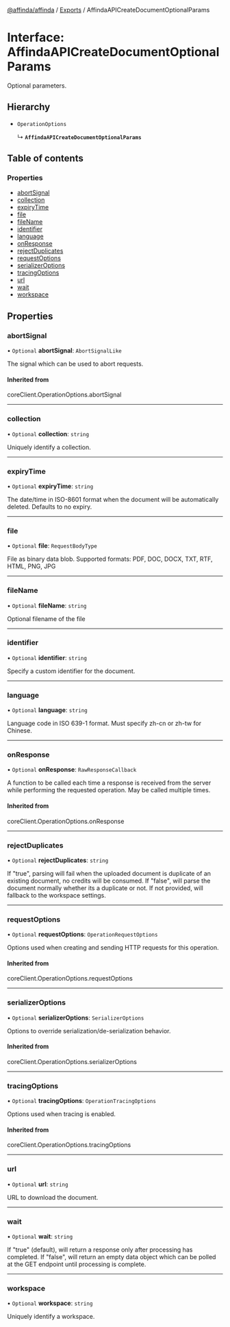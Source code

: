 [@affinda/affinda](../README.md) / [Exports](../modules.md) / AffindaAPICreateDocumentOptionalParams

# Interface: AffindaAPICreateDocumentOptionalParams

Optional parameters.

## Hierarchy

- `OperationOptions`

  ↳ **`AffindaAPICreateDocumentOptionalParams`**

## Table of contents

### Properties

- [abortSignal](AffindaAPICreateDocumentOptionalParams.md#abortsignal)
- [collection](AffindaAPICreateDocumentOptionalParams.md#collection)
- [expiryTime](AffindaAPICreateDocumentOptionalParams.md#expirytime)
- [file](AffindaAPICreateDocumentOptionalParams.md#file)
- [fileName](AffindaAPICreateDocumentOptionalParams.md#filename)
- [identifier](AffindaAPICreateDocumentOptionalParams.md#identifier)
- [language](AffindaAPICreateDocumentOptionalParams.md#language)
- [onResponse](AffindaAPICreateDocumentOptionalParams.md#onresponse)
- [rejectDuplicates](AffindaAPICreateDocumentOptionalParams.md#rejectduplicates)
- [requestOptions](AffindaAPICreateDocumentOptionalParams.md#requestoptions)
- [serializerOptions](AffindaAPICreateDocumentOptionalParams.md#serializeroptions)
- [tracingOptions](AffindaAPICreateDocumentOptionalParams.md#tracingoptions)
- [url](AffindaAPICreateDocumentOptionalParams.md#url)
- [wait](AffindaAPICreateDocumentOptionalParams.md#wait)
- [workspace](AffindaAPICreateDocumentOptionalParams.md#workspace)

## Properties

### abortSignal

• `Optional` **abortSignal**: `AbortSignalLike`

The signal which can be used to abort requests.

#### Inherited from

coreClient.OperationOptions.abortSignal

___

### collection

• `Optional` **collection**: `string`

Uniquely identify a collection.

___

### expiryTime

• `Optional` **expiryTime**: `string`

The date/time in ISO-8601 format when the document will be automatically deleted.  Defaults to no expiry.

___

### file

• `Optional` **file**: `RequestBodyType`

File as binary data blob. Supported formats: PDF, DOC, DOCX, TXT, RTF, HTML, PNG, JPG

___

### fileName

• `Optional` **fileName**: `string`

Optional filename of the file

___

### identifier

• `Optional` **identifier**: `string`

Specify a custom identifier for the document.

___

### language

• `Optional` **language**: `string`

Language code in ISO 639-1 format. Must specify zh-cn or zh-tw for Chinese.

___

### onResponse

• `Optional` **onResponse**: `RawResponseCallback`

A function to be called each time a response is received from the server
while performing the requested operation.
May be called multiple times.

#### Inherited from

coreClient.OperationOptions.onResponse

___

### rejectDuplicates

• `Optional` **rejectDuplicates**: `string`

If "true", parsing will fail when the uploaded document is duplicate of an existing document, no credits will be consumed. If "false", will parse the document normally whether its a duplicate or not. If not provided, will fallback to the workspace settings.

___

### requestOptions

• `Optional` **requestOptions**: `OperationRequestOptions`

Options used when creating and sending HTTP requests for this operation.

#### Inherited from

coreClient.OperationOptions.requestOptions

___

### serializerOptions

• `Optional` **serializerOptions**: `SerializerOptions`

Options to override serialization/de-serialization behavior.

#### Inherited from

coreClient.OperationOptions.serializerOptions

___

### tracingOptions

• `Optional` **tracingOptions**: `OperationTracingOptions`

Options used when tracing is enabled.

#### Inherited from

coreClient.OperationOptions.tracingOptions

___

### url

• `Optional` **url**: `string`

URL to download the document.

___

### wait

• `Optional` **wait**: `string`

If "true" (default), will return a response only after processing has completed. If "false", will return an empty data object which can be polled at the GET endpoint until processing is complete.

___

### workspace

• `Optional` **workspace**: `string`

Uniquely identify a workspace.
